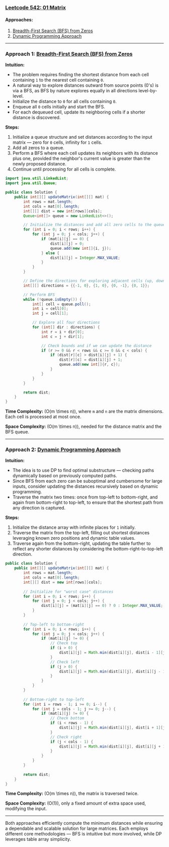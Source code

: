 
### [Leetcode 542: 01 Matrix](https://leetcode.com/problems/01-matrix/)

#### Approaches:
1. [Breadth-First Search (BFS) from Zeros](#bfs-from-zeros)
2. [Dynamic Programming Approach](#dynamic-programming)

---

### Approach 1: [Breadth-First Search (BFS) from Zeros](#breadth-first-search)

**Intuition:**
- The problem requires finding the shortest distance from each cell containing `1` to the nearest cell containing `0`.
- A natural way to explore distances outward from source points (0's) is via a BFS, as BFS by nature explores equally in all directions level-by-level.
- Initialize the distance to `0` for all cells containing `0`.
- Enqueue all `0` cells initially and start the BFS.
- For each dequeued cell, update its neighboring cells if a shorter distance is discovered.

**Steps:**
1. Initialize a queue structure and set distances according to the input matrix — zero for `0` cells, infinity for `1` cells.
2. Add all zeros to a queue.
3. Perform a BFS where each cell updates its neighbors with its distance plus one, provided the neighbor's current value is greater than the newly proposed distance.
4. Continue until processing for all cells is complete.

```java
import java.util.LinkedList;
import java.util.Queue;

public class Solution {
    public int[][] updateMatrix(int[][] mat) {
        int rows = mat.length;
        int cols = mat[0].length;
        int[][] dist = new int[rows][cols];
        Queue<int[]> queue = new LinkedList<>();

        // Initialize the distances and add all zero cells to the queue
        for (int i = 0; i < rows; i++) {
            for (int j = 0; j < cols; j++) {
                if (mat[i][j] == 0) {
                    dist[i][j] = 0;
                    queue.add(new int[]{i, j});
                } else {
                    dist[i][j] = Integer.MAX_VALUE;
                }
            }
        }

        // Define the directions for exploring adjacent cells (up, down, left, right)
        int[][] directions = {{-1, 0}, {1, 0}, {0, -1}, {0, 1}};

        // Perform BFS
        while (!queue.isEmpty()) {
            int[] cell = queue.poll();
            int i = cell[0];
            int j = cell[1];

            // Explore all four directions
            for (int[] dir : directions) {
                int r = i + dir[0];
                int c = j + dir[1];

                // Check bounds and if we can update the distance
                if (r >= 0 && r < rows && c >= 0 && c < cols) {
                    if (dist[r][c] > dist[i][j] + 1) {
                        dist[r][c] = dist[i][j] + 1;
                        queue.add(new int[]{r, c});
                    }
                }
            }
        }

        return dist;
    }
}
```

**Time Complexity:** \(O(m \times n)\), where `m` and `n` are the matrix dimensions. Each cell is processed at most once.

**Space Complexity:** \(O(m \times n)\), needed for the distance matrix and the BFS queue.

---

### Approach 2: [Dynamic Programming Approach](#dynamic-programming)

**Intuition:**
- The idea is to use DP to find optimal substructure — checking paths dynamically based on previously computed paths.
- Since BFS from each zero can be suboptimal and cumbersome for large inputs, consider updating the distances recursively based on dynamic programming.
- Traverse the matrix two times: once from top-left to bottom-right, and again from bottom-right to top-left, to ensure that the shortest path from any direction is captured.

**Steps:**
1. Initialize the distance array with infinite places for `1` initially.
2. Traverse the matrix from the top-left, filling out shortest distances leveraging known zero positions and dynamic table values.
3. Traverse again from the bottom-right, updating the table further to reflect any shorter distances by considering the bottom-right-to-top-left direction.

```java
public class Solution {
    public int[][] updateMatrix(int[][] mat) {
        int rows = mat.length;
        int cols = mat[0].length;
        int[][] dist = new int[rows][cols];
        
        // Initialize for "worst case" distances
        for (int i = 0; i < rows; i++) {
            for (int j = 0; j < cols; j++) {
                dist[i][j] = (mat[i][j] == 0) ? 0 : Integer.MAX_VALUE;
            }
        }
        
        // Top-left to bottom-right
        for (int i = 0; i < rows; i++) {
            for (int j = 0; j < cols; j++) {
                if (mat[i][j] != 0) {
                    // Check top
                    if (i > 0) {
                        dist[i][j] = Math.min(dist[i][j], dist[i - 1][j] + 1);
                    }
                    // Check left
                    if (j > 0) {
                        dist[i][j] = Math.min(dist[i][j], dist[i][j - 1] + 1);
                    }
                }
            }
        }
        
        // Bottom-right to top-left
        for (int i = rows - 1; i >= 0; i--) {
            for (int j = cols - 1; j >= 0; j--) {
                if (mat[i][j] != 0) {
                    // Check bottom
                    if (i < rows - 1) {
                        dist[i][j] = Math.min(dist[i][j], dist[i + 1][j] + 1);
                    }
                    // Check right
                    if (j < cols - 1) {
                        dist[i][j] = Math.min(dist[i][j], dist[i][j + 1] + 1);
                    }
                }
            }
        }
        
        return dist;
    }
}
```

**Time Complexity:** \(O(m \times n)\), the matrix is traversed twice.

**Space Complexity:** \(O(1)\), only a fixed amount of extra space used, modifying the input.

---

Both approaches efficiently compute the minimum distances while ensuring a dependable and scalable solution for large matrices. Each employs different core methodologies — BFS is intuitive but more involved, while DP leverages table array simplicity.


